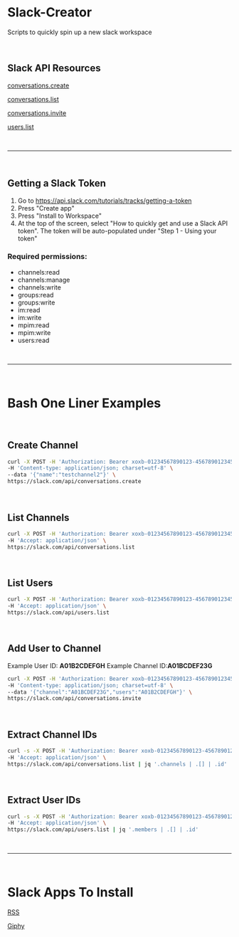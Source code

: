 # Slack-Creator
Scripts to quickly spin up a new slack workspace

&nbsp;

## Slack API Resources
[conversations.create](https://api.slack.com/methods/conversations.create)

[conversations.list](https://api.slack.com/methods/conversations.list)

[conversations.invite](https://api.slack.com/methods/conversations.invite)

[users.list](https://api.slack.com/methods/users.list)

&nbsp;
***
&nbsp;

## Getting a Slack Token

1) Go to https://api.slack.com/tutorials/tracks/getting-a-token
2) Press "Create app"
3) Press "Install to Workspace"
4) At the top of the screen, select "How to quickly get and use a Slack API token".
The token will be auto-populated under "Step 1 - Using your token"

### Required permissions:

- channels:read
- channels:manage
- channels:write
- groups:read
- groups:write
- im:read
- im:write
- mpim:read
- mpim:write
- users:read

&nbsp;
***
&nbsp;

# Bash One Liner Examples

&nbsp;

## Create Channel
```bash
curl -X POST -H 'Authorization: Bearer xoxb-01234567890123-4567890123456-abcDEfghI1Jklmn2o3PQrstuv' \
-H 'Content-type: application/json; charset=utf-8' \
--data '{"name":"testchannel2"}' \
https://slack.com/api/conversations.create
```

&nbsp;

## List Channels
```bash
curl -X POST -H 'Authorization: Bearer xoxb-01234567890123-4567890123456-abcDEfghI1Jklmn2o3PQrstuv' \
-H 'Accept: application/json' \
https://slack.com/api/conversations.list
```

&nbsp;

## List Users
```bash
curl -X POST -H 'Authorization: Bearer xoxb-01234567890123-4567890123456-abcDEfghI1Jklmn2o3PQrstuv' \
-H 'Accept: application/json' \
https://slack.com/api/users.list
```

&nbsp;

## Add User to Channel

Example User ID: **A01B2CDEFGH**
Example Channel ID:**A01BCDEF23G**

```bash
curl -X POST -H 'Authorization: Bearer xoxb-01234567890123-4567890123456-abcDEfghI1Jklmn2o3PQrstuv' \
-H 'Content-type: application/json; charset=utf-8' \
--data '{"channel":"A01BCDEF23G","users":"A01B2CDEFGH"}' \
https://slack.com/api/conversations.invite
```

&nbsp;

## Extract Channel IDs
```bash
curl -s -X POST -H 'Authorization: Bearer xoxb-01234567890123-4567890123456-abcDEfghI1Jklmn2o3PQrstuv' \
-H 'Accept: application/json' \
https://slack.com/api/conversations.list | jq '.channels | .[] | .id'
```

&nbsp;

## Extract User IDs
```bash
curl -s -X POST -H 'Authorization: Bearer xoxb-01234567890123-4567890123456-abcDEfghI1Jklmn2o3PQrstuv' \
-H 'Accept: application/json' \
https://slack.com/api/users.list | jq '.members | .[] | .id'
```

&nbsp;
***
&nbsp;

# Slack Apps To Install
[RSS](https://slack.com/apps/A0F81R7U7-rss)

[Giphy](https://slack.com/apps/A0F827J2C-giphy)
